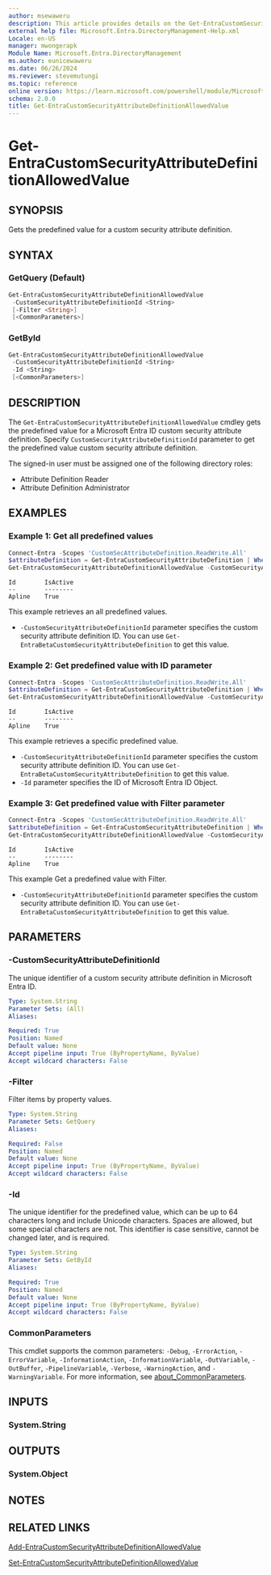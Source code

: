```yaml
---
author: msewaweru
description: This article provides details on the Get-EntraCustomSecurityAttributeDefinitionAllowedValue command.
external help file: Microsoft.Entra.DirectoryManagement-Help.xml
Locale: en-US
manager: mwongerapk
Module Name: Microsoft.Entra.DirectoryManagement
ms.author: eunicewaweru
ms.date: 06/26/2024
ms.reviewer: stevemutungi
ms.topic: reference
online version: https://learn.microsoft.com/powershell/module/Microsoft.Entra.DirectoryManagement/Get-EntraCustomSecurityAttributeDefinitionAllowedValue
schema: 2.0.0
title: Get-EntraCustomSecurityAttributeDefinitionAllowedValue
---
```


# Get-EntraCustomSecurityAttributeDefinitionAllowedValue

## SYNOPSIS

Gets the predefined value for a custom security attribute definition.

## SYNTAX

### GetQuery (Default)

```powershell
Get-EntraCustomSecurityAttributeDefinitionAllowedValue
 -CustomSecurityAttributeDefinitionId <String>
 [-Filter <String>]
 [<CommonParameters>]
```

### GetById

```powershell
Get-EntraCustomSecurityAttributeDefinitionAllowedValue
 -CustomSecurityAttributeDefinitionId <String>
 -Id <String>
 [<CommonParameters>]
```

## DESCRIPTION

The `Get-EntraCustomSecurityAttributeDefinitionAllowedValue` cmdley gets the predefined value for a Microsoft Entra ID custom security attribute definition. Specify `CustomSecurityAttributeDefinitionId` parameter to get the predefined value custom security attribute definition.

The signed-in user must be assigned one of the following directory roles:

- Attribute Definition Reader
- Attribute Definition Administrator

## EXAMPLES

### Example 1: Get all predefined values

```powershell
Connect-Entra -Scopes 'CustomSecAttributeDefinition.ReadWrite.All'
$attributeDefinition = Get-EntraCustomSecurityAttributeDefinition | Where-Object {$_.Name -eq 'Engineering'}
Get-EntraCustomSecurityAttributeDefinitionAllowedValue -CustomSecurityAttributeDefinitionId $attributeDefinition.Id
```

```Output
Id        IsActive
--        --------
Apline    True
```

This example retrieves an all predefined values.

- `-CustomSecurityAttributeDefinitionId` parameter specifies the custom security attribute definition ID. You can use `Get-EntraBetaCustomSecurityAttributeDefinition` to get this value.

### Example 2: Get predefined value with ID parameter

```powershell
Connect-Entra -Scopes 'CustomSecAttributeDefinition.ReadWrite.All'
$attributeDefinition = Get-EntraCustomSecurityAttributeDefinition | Where-Object {$_.Name -eq 'Engineering'}
Get-EntraCustomSecurityAttributeDefinitionAllowedValue -CustomSecurityAttributeDefinitionId $attributeDefinition.Id -Id 'Alpine'
```

```Output
Id        IsActive
--        --------
Apline    True
```

This example retrieves a specific predefined value.

- `-CustomSecurityAttributeDefinitionId` parameter specifies the custom security attribute definition ID. You can use `Get-EntraBetaCustomSecurityAttributeDefinition` to get this value.
- `-Id` parameter specifies the ID of Microsoft Entra ID Object.

### Example 3: Get predefined value with Filter parameter

```powershell
Connect-Entra -Scopes 'CustomSecAttributeDefinition.ReadWrite.All'
$attributeDefinition = Get-EntraCustomSecurityAttributeDefinition | Where-Object {$_.Name -eq 'Engineering'}
Get-EntraCustomSecurityAttributeDefinitionAllowedValue -CustomSecurityAttributeDefinitionId $attributeDefinition.Id -Filter "Id eq 'Alpine'"
```

```Output
Id        IsActive
--        --------
Apline    True
```

This example Get a predefined value with Filter.

- `-CustomSecurityAttributeDefinitionId` parameter specifies the custom security attribute definition ID. You can use `Get-EntraBetaCustomSecurityAttributeDefinition` to get this value.

## PARAMETERS

### -CustomSecurityAttributeDefinitionId

The unique identifier of a custom security attribute definition in Microsoft Entra ID.

```yaml
Type: System.String
Parameter Sets: (All)
Aliases:

Required: True
Position: Named
Default value: None
Accept pipeline input: True (ByPropertyName, ByValue)
Accept wildcard characters: False
```

### -Filter

Filter items by property values.

```yaml
Type: System.String
Parameter Sets: GetQuery
Aliases:

Required: False
Position: Named
Default value: None
Accept pipeline input: True (ByPropertyName, ByValue)
Accept wildcard characters: False
```

### -Id

The unique identifier for the predefined value, which can be up to 64 characters long and include Unicode characters. Spaces are allowed, but some special characters are not. This identifier is case sensitive, cannot be changed later, and is required.

```yaml
Type: System.String
Parameter Sets: GetById
Aliases:

Required: True
Position: Named
Default value: None
Accept pipeline input: True (ByPropertyName, ByValue)
Accept wildcard characters: False
```

### CommonParameters

This cmdlet supports the common parameters: `-Debug`, `-ErrorAction`, `-ErrorVariable`, `-InformationAction`, `-InformationVariable`, `-OutVariable`, `-OutBuffer`, `-PipelineVariable`, `-Verbose`, `-WarningAction`, and `-WarningVariable`. For more information, see [about_CommonParameters](https://go.microsoft.com/fwlink/?LinkID=113216).

## INPUTS

### System.String

## OUTPUTS

### System.Object

## NOTES

## RELATED LINKS

[Add-EntraCustomSecurityAttributeDefinitionAllowedValue](Add-EntraCustomSecurityAttributeDefinitionAllowedValue.md)

[Set-EntraCustomSecurityAttributeDefinitionAllowedValue](Set-EntraCustomSecurityAttributeDefinitionAllowedValue.md)
